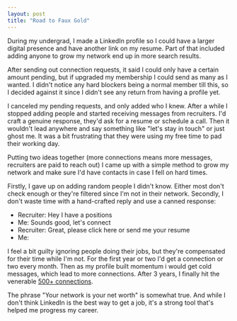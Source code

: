 ```yaml
---
layout: post
title: "Road to Faux Gold"
---
```


During my undergrad, I made a LinkedIn profile so I could have a larger digital presence and have another link on my resume. Part of that included adding anyone to grow my network end up in more search results.

After sending out connection requests, it said I could only have a certain amount pending, but if upgraded my membership I could send as many as I wanted. I didn't notice any hard blockers being a normal member till this, so I decided against it since I didn't see any return from having a profile yet.

I canceled my pending requests, and only added who I knew. After a while I stopped adding people and started receiving messages from recruiters. I'd craft a genuine response, they'd ask for a resume or schedule a call. Then it wouldn't lead anywhere and say something like "let's stay in touch" or just ghost me. It was a bit frustrating that they were using my free time to pad their working day. 

Putting two ideas together (more connections means more messages, recruiters are paid to reach out) I came up with a simple method to grow my network and make sure I'd have contacts in case I fell on hard times.

Firstly, I gave up on adding random people I didn't know. Either most don't check enough or they're filtered since I'm not in their network. Secondly, I don't waste time with a hand-crafted reply and use a canned response:
* Recruiter: Hey I have a positions
* Me: Sounds good, let's connect
* Recruiter: Great, please click here or send me your resume
* Me: 

I feel a bit guilty ignoring people doing their jobs, but they're compensated for their time while I'm not. For the first year or two I'd get a connection or two every month. Then as my profile built momentum i would get cold messages, which lead to more connections. After 3 years, I finally hit the venerable [500+ connections](https://www.linkedin.com/pulse/what-happens-when-you-reach-500-connections-linkedin-madison-mussio).

The phrase "Your network is your net worth" is somewhat true. And while I don't think LinkedIn is the best way to get a job, it's a strong tool that's helped me progress my career.